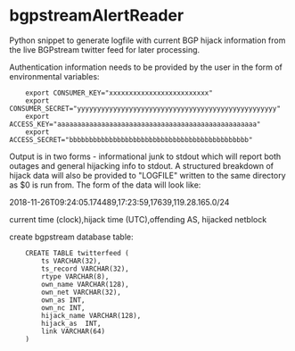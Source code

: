 # bgpstreamAlertReader

Python snippet to generate logfile with current BGP hijack information from the live BGPstream
  twitter feed for later processing.

Authentication information needs to be provided by the user in the form of environmental variables:

        export CONSUMER_KEY="xxxxxxxxxxxxxxxxxxxxxxxxx"
        export CONSUMER_SECRET="yyyyyyyyyyyyyyyyyyyyyyyyyyyyyyyyyyyyyyyyyyyyyyyyyy"
        export ACCESS_KEY="aaaaaaaaaaaaaaaaaaaaaaaaaaaaaaaaaaaaaaaaaaaaaaaaaa"
        export ACCESS_SECRET="bbbbbbbbbbbbbbbbbbbbbbbbbbbbbbbbbbbbbbbbbbbbb"

Output is in two forms - informational junk to stdout which will report both outages and
  general hijacking info to stdout.  A structured breakdown of hijack data will also be
  provided to "LOGFILE" written to the same directory as $0 is run from.  The form of the
  data will look like:

  2018-11-26T09:24:05.174489,17:23:59,17639,119.28.165.0/24

  current time (clock),hijack time (UTC),offending AS, hijacked netblock

create bgpstream database
table:

        CREATE TABLE twitterfeed (
            ts VARCHAR(32),
            ts_record VARCHAR(32),
            rtype VARCHAR(8),
            own_name VARCHAR(128),
            own_net VARCHAR(32),
            own_as INT,
            own_nc INT,
            hijack_name VARCHAR(128),
            hijack_as  INT,
            link VARCHAR(64)
        )

